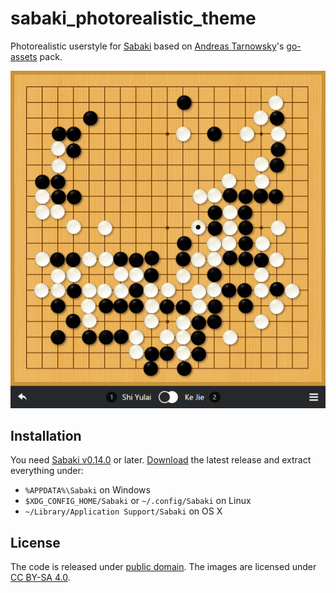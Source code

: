 # sabaki_photorealistic_theme

Photorealistic userstyle for [Sabaki](http://sabaki.yichuanshen.de/) based on [Andreas Tarnowsky](https://github.com/atarnowsky)'s [go-assets](https://github.com/atarnowsky/go-assets) pack.

![Screenshot](screenshot.png)

## Installation

You need [Sabaki v0.14.0](http://sabaki.yichuanshen.de/) or later. [Download](https://github.com/yishn/sabaki_photorealistic_theme/releases) the latest release and extract everything under:

* `%APPDATA%\Sabaki` on Windows
* `$XDG_CONFIG_HOME/Sabaki` or `~/.config/Sabaki` on Linux
* `~/Library/Application Support/Sabaki` on OS X

## License

The code is released under [public domain](http://creativecommons.org/publicdomain/zero/1.0/). The images are licensed under [CC BY-SA 4.0](http://creativecommons.org/licenses/by-sa/4.0/).
